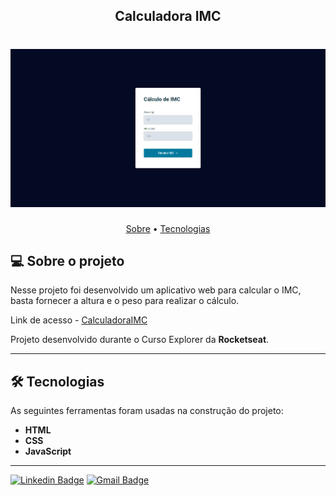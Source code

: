 <h2 align="center">Calculadora IMC</h2>

<h1 align="center">
    <img width="600px" alt="CalculadoraIMC" title="#CalculadoraIMC" src="https://github.com/freitasbr01/CalculadoraIMC/blob/main/assets/calculadora.png" />
</h1>

<p align="center">
 <a href="#-sobre-o-projeto">Sobre</a> •
 <a href="#-tecnologias">Tecnologias</a> 
</p>

## 💻 Sobre o projeto

Nesse projeto foi desenvolvido um aplicativo web para calcular o IMC, basta fornecer a altura e o peso para realizar o cálculo.

Link de acesso - <a href="https://rocketnotes02.netlify.app/">CalculadoraIMC</a>

Projeto desenvolvido durante o Curso Explorer da **Rocketseat**.

---

## 🛠 Tecnologias

As seguintes ferramentas foram usadas na construção do projeto:


- **HTML**
- **CSS**
- **JavaScript**

---

[![Linkedin Badge](https://img.shields.io/badge/-Alan_Freitas-blue?style=flat-square&logo=Linkedin&logoColor=white&link=https://www.linkedin.com/in/alanfreitasbr01/)](https://www.linkedin.com/in/alanfreitasbr01/)
[![Gmail Badge](https://img.shields.io/badge/-freitasbr01@gmail.com-c14438?style=flat-square&logo=Gmail&logoColor=white&link=mailto:freitasbr01@gmail.com)](mailto:freitasbr01@gmail.com)
